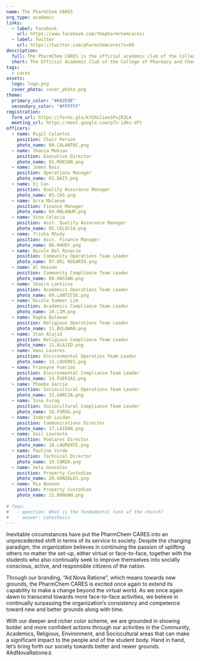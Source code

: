 ```yaml
---
name: The PharmChem CARES
org_type: academic
links:
  - label: Facebook
    url: https://www.facebook.com/thepharmchemcares/
  - label: Twitter
    url: https://twitter.com/pharmchemcares?s=09
description:
  full: The PharmChem CARES is the official academic club of the College of Pharmacy and Chemistry under the University of the Immaculate Conception. The PharmChem CARES extends their service among varied aspects. The name CARES stands for Community, Academics, Religious, Environment, and Sociocultural. Each of which are involved in their different activities and projects made by The PharmChem CARES that enhance, promote, and preserve every targeted area.
  short: The Official Academic Club of the College of Pharmacy and Chemistry
tags:
  - cares
assets:
  logo: logo.png
  cover_photo: cover_photo.png
theme:
  primary_color: "#602E9E"
  secondary_color: "#FFFFFF"
registration:
  form_url: https://forms.gle/kYGhLCievSPujR3LA
  meeting_url: https://meet.google.com/pfx-idks-dft
officers:
  - name: Rigil Calantoc
    position: Chair Person
    photo_name: 00.CALANTOC.png
  - name: Shania Muksan
    position: Executive Director
    photo_name: 01.MUKSAN.png
  - name: James Bais
    position: Operations Manager
    photo_name: 02.BAIS.png
  - name: Ej Cas
    position: Quality Assurance Manager
    photo_name: 03.CAS.png
  - name: Arra Malanum
    position: Finance Manager
    photo_name: 04.MALANUM.png
  - name: Vina Celocia
    position: Asst. Quality Assurance Manager
    photo_name: 05.CELOCIA.png
  - name: Trisha Rhudy
    position: Asst. Finance Manager
    photo_name: 06.RHUDY.png
  - name: Nicole Del Rosario
    position: Community Operations Team Leader
    photo_name: 07.DEL ROSARIO.png
  - name: Al Hassan
    position: Community Compliance Team Leader
    photo_name: 08.HASSAN.png
  - name: Shaira Lanticse
    position: Academics Operations Team Leader
    photo_name: 09.LANTICSE.png
  - name: Nicole Summer Lim
    position: Academics Compliance Team Leader
    photo_name: 10.LIM.png
  - name: Rapha Bulawan
    position: Religious Operations Team Leader
    photo_name: 11.BULAWAN.png
  - name: Stan Alajid
    position: Religious Compliance Team Leader
    photo_name: 12.ALAJID.png 
  - name: Hani Loveres
    position: Environmental Operatios Team Leader
    photo_name: 13.LOVERES.png
  - name: Franxyne Fuerzas
    position: Environmental Compliance Team Leader
    photo_name: 14.FUERZAS.png
  - name: Phoebe Garcia
    position: Sociocultural Operations Team Leader
    photo_name: 15.GARCIA.png
  - name: Inna Furog
    position: Sociocultural Compliance Team Leader
    photo_name: 16.FUROG.png
  - name: Inderah Laidan
    position: Communications Director
    photo_name: 17.LAIDAN.png
  - name: Gail Laurente
    position: Podcares Director
    photo_name: 18.LAURENTE.png
  - name: Pauline Corda
    position: Technical Director
    photo_name: 19.CORDA.png
  - name: Xela Gonzales
    position: Property Custodian
    photo_name: 20.GONZALES.png
  - name: Mia Bonoan
    position: Property Custodian
    photo_name: 21.BONOAN.png
  
# faqs:
#   - question: What is the fundamental task of the church?
#     answer: Catechesis
---
```


Inevitable circumstances have put the PharmChem CARES into an unprecedented shift in terms of its service to society. Despite the changing paradigm, the organization believes in continuing the passion of uplifting others no matter the set-up, either virtual or face-to-face, together with the students who also continually seek to improve themselves into socially conscious, active, and responsible citizens of the nation.  

  
Through our branding, “Ad Nova Ratione”, which means towards new grounds, the PharmChem CARES is excited once again to extend its capability to make a change beyond the virtual world. As we once again dawn to transcend towards more face-to-face activities, we believe in continually surpassing the organization’s consistency and competence toward new and better grounds along with time.

With our deeper and richer color scheme, we are grounded in showing bolder and more confident actions through our activities in the Community, Academics, Religious, Environment, and Sociocultural areas that can make a significant impact to the people and of the student body. Hand in hand, let’s bring forth our society towards better and newer grounds.
#AdNovaRatione⚓

